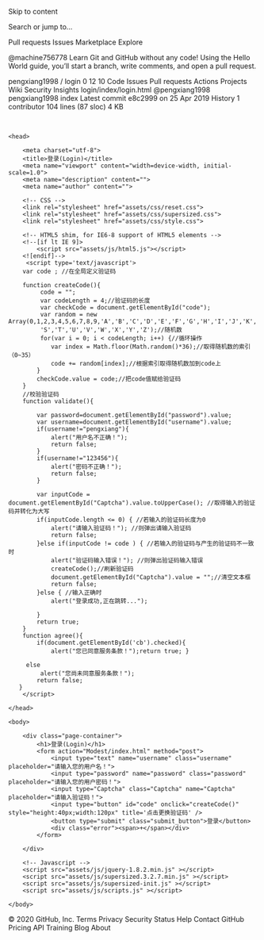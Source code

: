 Skip to content
 
Search or jump to…

Pull requests
Issues
Marketplace
Explore
 
@machine756778 
Learn Git and GitHub without any code!
Using the Hello World guide, you’ll start a branch, write comments, and open a pull request.

 
pengxiang1998
/
login
0
12 10
Code
Issues
Pull requests
Actions
Projects
Wiki
Security
Insights
login/index/login.html
 @pengxiang1998
pengxiang1998 index
Latest commit e8c2999 on 25 Apr 2019
 History
 1 contributor
104 lines (87 sloc)  4 KB
    
﻿<html>
<!DOCTYPE html>
<html lang="en" class="no-js">

    <head>

        <meta charset="utf-8">
        <title>登录(Login)</title>
        <meta name="viewport" content="width=device-width, initial-scale=1.0">
        <meta name="description" content="">
        <meta name="author" content="">

        <!-- CSS -->
        <link rel="stylesheet" href="assets/css/reset.css">
        <link rel="stylesheet" href="assets/css/supersized.css">
        <link rel="stylesheet" href="assets/css/style.css">

        <!-- HTML5 shim, for IE6-8 support of HTML5 elements -->
        <!--[if lt IE 9]>
            <script src="assets/js/html5.js"></script>
        <![endif]-->
		 <script type='text/javascript'> 
        var code ; //在全局定义验证码   
          
        function createCode(){ 
             code = "";    
             var codeLength = 4;//验证码的长度   
             var checkCode = document.getElementById("code");    
             var random = new Array(0,1,2,3,4,5,6,7,8,9,'A','B','C','D','E','F','G','H','I','J','K','L','M','N','O','P','Q','R',   
             'S','T','U','V','W','X','Y','Z');//随机数   
             for(var i = 0; i < codeLength; i++) {//循环操作   
                var index = Math.floor(Math.random()*36);//取得随机数的索引（0~35）   
                code += random[index];//根据索引取得随机数加到code上   
            }   
            checkCode.value = code;//把code值赋给验证码   
        } 
        //校验验证码   
        function validate(){
			
			var password=document.getElementById("password").value;
			var username=document.getElementById("username").value;
			if(username!="pengxiang"){
				alert("用户名不正确！");
				return false;
			}
			if(username!="123456"){
				alert("密码不正确！");
				return false;
			}
			
            var inputCode = document.getElementById("Captcha").value.toUpperCase(); //取得输入的验证码并转化为大写         
            if(inputCode.length <= 0) { //若输入的验证码长度为0   
                alert("请输入验证码！"); //则弹出请输入验证码   
                return false;
            }else if(inputCode != code ) { //若输入的验证码与产生的验证码不一致时   
                alert("验证码输入错误！"); //则弹出验证码输入错误   
                createCode();//刷新验证码   
                document.getElementById("Captcha").value = "";//清空文本框 
                return false;
            }else { //输入正确时   
                alert("登录成功,正在跳转...");
                
            } 
            return true;
        } 
        function agree(){
            if(document.getElementById('cb').checked){
            	alert("您已同意服务条款！");return true; }
            
         else
        	 alert("您尚未同意服务条款！");
			return false;  
       }   
        </script> 

    </head>

    <body>

        <div class="page-container">
            <h1>登录(Login)</h1>
            <form action="Modest/index.html" method="post">
                <input type="text" name="username" class="username" placeholder="请输入您的用户名！">
                <input type="password" name="password" class="password" placeholder="请输入您的用户密码！">
                <input type="Captcha" class="Captcha" name="Captcha" placeholder="请输入验证码！">
				<input type="button" id="code" onclick="createCode()" style="height:40px;width:120px" title='点击更换验证码' /> 
                <button type="submit" class="submit_button">登录</button>
                <div class="error"><span>+</span></div>
            </form>
           
        </div>
		
        <!-- Javascript -->
        <script src="assets/js/jquery-1.8.2.min.js" ></script>
        <script src="assets/js/supersized.3.2.7.min.js" ></script>
        <script src="assets/js/supersized-init.js" ></script>
        <script src="assets/js/scripts.js" ></script>

    </body>
<div style="text-align:center;">

</div>
</html>
© 2020 GitHub, Inc.
Terms
Privacy
Security
Status
Help
Contact GitHub
Pricing
API
Training
Blog
About
